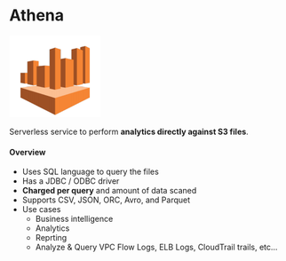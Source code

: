 # Athena

![athena](./athena.png)

Serverless service to perform __analytics directly against S3 files__.

#### Overview

* Uses SQL language to query the files
* Has a JDBC / ODBC driver
* __Charged per query__ and amount of data scaned
* Supports CSV, JSON, ORC, Avro, and Parquet
* Use cases
  * Business intelligence
  * Analytics
  * Reprting
  * Analyze & Query VPC Flow Logs, ELB Logs, CloudTrail trails, etc...

